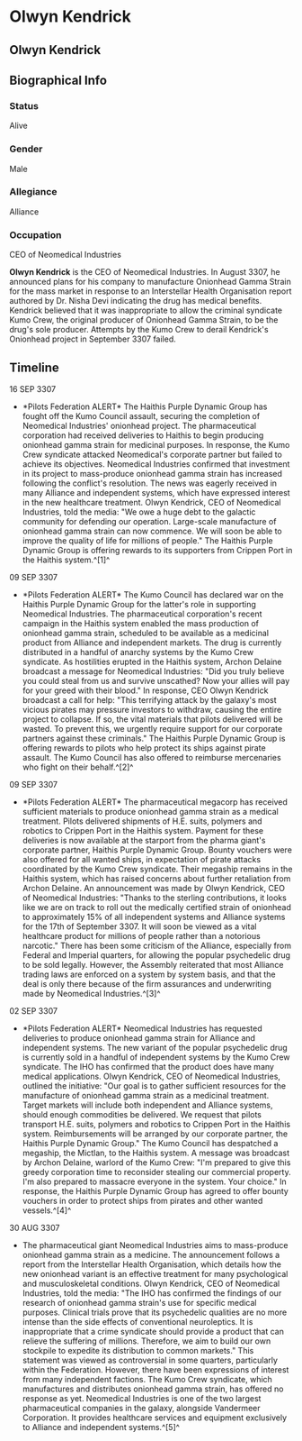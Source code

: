 # Olwyn Kendrick
## Olwyn Kendrick

		

## Biographical Info

### Status

Alive

### Gender

Male

### Allegiance

Alliance

### Occupation

CEO of Neomedical Industries

**Olwyn Kendrick** is the CEO of Neomedical Industries. In August 3307, he announced plans for his company to manufacture Onionhead Gamma Strain for the mass market in response to an Interstellar Health Organisation report authored by Dr. Nisha Devi indicating the drug has medical benefits. Kendrick believed that it was inappropriate to allow the criminal syndicate Kumo Crew, the original producer of Onionhead Gamma Strain, to be the drug's sole producer. Attempts by the Kumo Crew to derail Kendrick's Onionhead project in September 3307 failed.

## Timeline

16 SEP 3307

- \*Pilots Federation ALERT\*
The Haithis Purple Dynamic Group has fought off the Kumo Council assault, securing the completion of Neomedical Industries' onionhead project. The pharmaceutical corporation had received deliveries to Haithis to begin producing onionhead gamma strain for medicinal purposes. In response, the Kumo Crew syndicate attacked Neomedical's corporate partner but failed to achieve its objectives. Neomedical Industries confirmed that investment in its project to mass-produce onionhead gamma strain has increased following the conflict's resolution. The news was eagerly received in many Alliance and independent systems, which have expressed interest in the new healthcare treatment. Olwyn Kendrick, CEO of Neomedical Industries, told the media: "We owe a huge debt to the galactic community for defending our operation. Large-scale manufacture of onionhead gamma strain can now commence. We will soon be able to improve the quality of life for millions of people." The Haithis Purple Dynamic Group is offering rewards to its supporters from Crippen Port in the Haithis system.^[1]^

09 SEP 3307

- \*Pilots Federation ALERT\*
The Kumo Council has declared war on the Haithis Purple Dynamic Group for the latter's role in supporting Neomedical Industries. The pharmaceutical corporation's recent campaign in the Haithis system enabled the mass production of onionhead gamma strain, scheduled to be available as a medicinal product from Alliance and independent markets. The drug is currently distributed in a handful of anarchy systems by the Kumo Crew syndicate. As hostilities erupted in the Haithis system, Archon Delaine broadcast a message for Neomedical Industries: "Did you truly believe you could steal from us and survive unscathed? Now your allies will pay for your greed with their blood." In response, CEO Olwyn Kendrick broadcast a call for help: "This terrifying attack by the galaxy's most vicious pirates may pressure investors to withdraw, causing the entire project to collapse. If so, the vital materials that pilots delivered will be wasted. To prevent this, we urgently require support for our corporate partners against these criminals." The Haithis Purple Dynamic Group is offering rewards to pilots who help protect its ships against pirate assault. The Kumo Council has also offered to reimburse mercenaries who fight on their behalf.^[2]^

09 SEP 3307

- \*Pilots Federation ALERT\*
The pharmaceutical megacorp has received sufficient materials to produce onionhead gamma strain as a medical treatment. Pilots delivered shipments of H.E. suits, polymers and robotics to Crippen Port in the Haithis system. Payment for these deliveries is now available at the starport from the pharma giant's corporate partner, Haithis Purple Dynamic Group. Bounty vouchers were also offered for all wanted ships, in expectation of pirate attacks coordinated by the Kumo Crew syndicate. Their megaship remains in the Haithis system, which has raised concerns about further retaliation from Archon Delaine. An announcement was made by Olwyn Kendrick, CEO of Neomedical Industries: "Thanks to the sterling contributions, it looks like we are on track to roll out the medically certified strain of onionhead to approximately 15% of all independent systems and Alliance systems for the 17th of September 3307. It will soon be viewed as a vital healthcare product for millions of people rather than a notorious narcotic." There has been some criticism of the Alliance, especially from Federal and Imperial quarters, for allowing the popular psychedelic drug to be sold legally. However, the Assembly reiterated that most Alliance trading laws are enforced on a system by system basis, and that the deal is only there because of the firm assurances and underwriting made by Neomedical Industries.^[3]^

02 SEP 3307

- \*Pilots Federation ALERT\*
Neomedical Industries has requested deliveries to produce onionhead gamma strain for Alliance and independent systems. The new variant of the popular psychedelic drug is currently sold in a handful of independent systems by the Kumo Crew syndicate. The IHO has confirmed that the product does have many medical applications. Olwyn Kendrick, CEO of Neomedical Industries, outlined the initiative: "Our goal is to gather sufficient resources for the manufacture of onionhead gamma strain as a medicinal treatment. Target markets will include both independent and Alliance systems, should enough commodities be delivered. We request that pilots transport H.E. suits, polymers and robotics to Crippen Port in the Haithis system. Reimbursements will be arranged by our corporate partner, the Haithis Purple Dynamic Group." The Kumo Council has despatched a megaship, the Mictlan, to the Haithis system. A message was broadcast by Archon Delaine, warlord of the Kumo Crew: "I'm prepared to give this greedy corporation time to reconsider stealing our commercial property. I'm also prepared to massacre everyone in the system. Your choice." In response, the Haithis Purple Dynamic Group has agreed to offer bounty vouchers in order to protect ships from pirates and other wanted vessels.^[4]^

30 AUG 3307

- The pharmaceutical giant Neomedical Industries aims to mass-produce onionhead gamma strain as a medicine. The announcement follows a report from the Interstellar Health Organisation, which details how the new onionhead variant is an effective treatment for many psychological and musculoskeletal conditions. Olwyn Kendrick, CEO of Neomedical Industries, told the media: "The IHO has confirmed the findings of our research of onionhead gamma strain's use for specific medical purposes. Clinical trials prove that its psychedelic qualities are no more intense than the side effects of conventional neuroleptics. It is inappropriate that a crime syndicate should provide a product that can relieve the suffering of millions. Therefore, we aim to build our own stockpile to expedite its distribution to common markets." This statement was viewed as controversial in some quarters, particularly within the Federation. However, there have been expressions of interest from many independent factions. The Kumo Crew syndicate, which manufactures and distributes onionhead gamma strain, has offered no response as yet. Neomedical Industries is one of the two largest pharmaceutical companies in the galaxy, alongside Vandermeer Corporation. It provides healthcare services and equipment exclusively to Alliance and independent systems.^[5]^